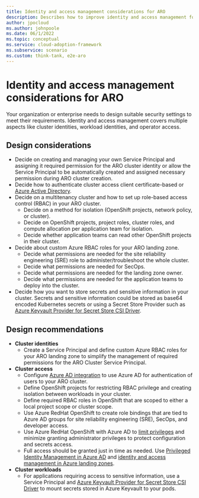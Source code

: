 ```yaml
---
title: Identity and access management considerations for ARO
description: Describes how to improve identity and access management for the Azure RedHat OpenShift Service.
author: jpocloud
ms.author: johnpoole
ms.date: 06/1/2022
ms.topic: conceptual
ms.service: cloud-adoption-framework
ms.subservice: scenario
ms.custom: think-tank, e2e-aro
---
```


# Identity and access management considerations for ARO

Your organization or enterprise needs to design suitable security settings to meet their requirements. Identity and access management covers multiple aspects like cluster identities, workload identities, and operator access.

## Design considerations

- Decide on creating and managing your own Service Principal and assigning it required permission for the ARO cluster identity or allow the Service Principal to be automatically created and assigned necessary permission during ARO cluster creation.
- Decide how to authenticate cluster access client certificate-based or [Azure Active Directory](/azure/openshift/configure-azure-ad-ui).
- Decide on a multitenancy cluster and how to set up role-based access control (RBAC) in your ARO cluster.
  - Decide on a method for isolation (OpenShift projects, network policy, or cluster).
  - Decide on OpenShift projects, project roles, cluster roles, and compute allocation per application team for isolation.
  - Decide whether application teams can read other OpenShift projects in their cluster.
- Decide about custom Azure RBAC roles for your ARO landing zone.
  - Decide what permissions are needed for the site reliability engineering (SRE) role to administer/troubleshoot the whole cluster.
  - Decide what permissions are needed for SecOps.
  - Decide what permissions are needed for the landing zone owner.
  - Decide what permissions are needed for the application teams to deploy into the cluster.
- Decide how you want to store secrets and sensitive information in your cluster. Secrets and sensitive information could be stored as base64 encoded Kubernetes secrets or using a Secret Store Provider such as [Azure Keyvault Provider for Secret Store CSI Driver](https://azure.github.io/secrets-store-csi-driver-provider-azure/).

## Design recommendations

- **Cluster identities**
  - Create a Service Principal and define custom Azure RBAC roles for your ARO landing zone to simplify the management of required permissions for the ARO Cluster Service Principal.
- **Cluster access**
  - Configure [Azure AD integration](/azure/openshift/configure-azure-ad-cli) to use Azure AD for authentication of users to your ARO cluster.
  - Define OpenShift projects for restricting RBAC privilege and creating isolation between workloads in your cluster.
  - Define required RBAC roles in OpenShift that are scoped to either a local project scope or cluster scope.
  - Use Azure RedHat OpenShift to create role bindings that are tied to Azure AD groups for site reliability engineering (SRE), SecOps, and developer access.
  - Use Azure RedHat OpenShift with Azure AD to [limit privileges](/azure/aks/azure-ad-rbac) and minimize granting administrator privileges to protect configuration and secrets access.
  - Full access should be granted just in time as needed. Use [Privileged Identity Management in Azure AD](/azure/active-directory/privileged-identity-management/pim-configure) and [identity and access management in Azure landing zones](docs\ready\landing-zone\design-area\identity-access).
- **Cluster workloads**
  - For applications requiring access to sensitive information, use a Service Principal and [Azure Keyvault Provider for Secret Store CSI Driver](https://azure.github.io/secrets-store-csi-driver-provider-azure/) to mount secrets stored in Azure Keyvault to your pods.
